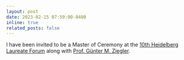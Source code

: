 ```yaml
---
layout: post
date: 2023-02-15 07:59:00-0400
inline: true
related_posts: false
---
```


I have been invited to be a Master of Ceremony at the [10th Heidelberg Laureate Forum](https://www.heidelberg-laureate-forum.org/forum/10th-hlf-2023.html) along with [Prof. Günter M. Ziegler](https://en.wikipedia.org/wiki/G%C3%BCnter_M._Ziegler). 